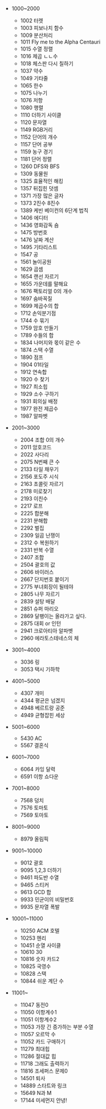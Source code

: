 - 1000~2000
  - 1002 터렛
  - 1003 피보나치 함수
  - 1009 분산처리
  - 1011 Fly me to the Alpha Centauri
  - 1015 수열 정렬
  - 1016 제곱 ㄴㄴ수
  - 1018 체스판 다시 칠하기
  - 1037 약수
  - 1049 기타줄
  - 1065 한수
  - 1075 나누기
  - 1076 저항
  - 1080 행렬
  - 1110 더하기 사이클
  - 1120 문자열
  - 1149 RGB거리
  - 1152 단어의 개수
  - 1157 단어 공부
  - 1159 농구 경기
  - 1181 단어 정렬
  - 1260 DFS와 BFS
  - 1309 동물원
  - 1325 효율적인 해킹
  - 1357 뒤집힌 덧셈
  - 1371 가장 많은 글자
  - 1373 2진수 8진수
  - 1389 케빈 베이컨의 6단계 법칙
  - 1406 에디터
  - 1436 영화감독 숌
  - 1475 방번호
  - 1476 날짜 계산
  - 1495 기타리스트
  - 1547 공
  - 1561 놀이공원
  - 1629 곱셈
  - 1654 랜선 자르기
  - 1655 가운데를 말해요
  - 1676 팩토리얼 0의 개수
  - 1697 숨바꼭질
  - 1699 제곱수의 합
  - 1712 손익분기점
  - 1744 수 묶기
  - 1759 암호 만들기
  - 1789 수들의 합
  - 1834 나머지와 몫이 같은 수
  - 1874 스택 수열
  - 1890 점프
  - 1904 01타일
  - 1912 연속합
  - 1920 수 찾기
  - 1927 최소힙
  - 1929 소수 구하기
  - 1931 회의실 배정
  - 1977 완전 제곱수
  - 1987 알파벳
- 2001~3000
  - 2004 조합 0의 개수
  - 2011 암호코드
  - 2022 사다리
  - 2075 N번째 큰 수
  - 2133 타일 채우기
  - 2156 포도주 시식
  - 2163 초콜릿 자르기
  - 2178 미로찾기
  - 2193 이친수
  - 2217 로프
  - 2225 합분해
  - 2231 분해합
  - 2292 벌집
  - 2309 일곱 난쟁이
  - 2312 수 복원하기
  - 2331 반복 수열
  - 2407 조합
  - 2504 괄호의 값
  - 2606 바이러스
  - 2667 단지번호 붙이기
  - 2775 부녀회장이 될테야
  - 2805 나무 자르기
  - 2839 설탕 배달
  - 2851 슈퍼 마리오
  - 2869 달팽이는 올라가고 싶다.
  - 2875 대회 or 인턴
  - 2941 크로아티아 알파벳  
  - 2960 에라토스테네스의 체
- 3001~4000
  - 3036 링
  - 3053 택시 기하학
- 4001~5000
  - 4307 개미
  - 4344 평균은 넘겠지
  - 4948 베르트랑 공준
  - 4949 균형잡힌 세상

- 5001~6000
  - 5430 AC
  - 5567 결혼식
- 6001~7000
  - 6064 카잉 달력
  - 6591 이항 쇼다운
- 7001~8000
  - 7568 덩치
  - 7576 토마토
  - 7569 토마토
- 8001~9000
  - 8979 올림픽
- 9001~10000
  - 9012 괄호
  - 9095 1,2,3 더하기
  - 9461 파도반 수열
  - 9465 스티커
  - 9613 GCD 합
  - 9933 민균이의 비밀번호
  - 9935 문자열 폭발
- 10001~11000
  - 10250 ACM 호텔
  - 10253 헨리
  - 10451 순열 사이클
  - 10610 30
  - 10816 숫자 카드2
  - 10825 국영수
  - 10828 스택
  - 10844 쉬운 계단 수
- 11001~
  - 11047 동전0
  - 11050 이항계수1
  - 11051 이항계수2
  - 11053 가장 긴 증가하는 부분 수열
  - 11057 오르막 수
  - 11052 카드 구매하기
  - 11279 최대힙
  - 11286 절대값 힙
  - 11718 그래도 출력하기 
  - 11816 조세퍼스 문제0
  - 14501 퇴사
  - 14889 스타트와 링크
  - 15649 N과 M
  - 17144 미세먼지 안녕!